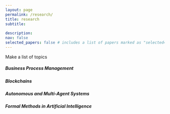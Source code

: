 ```yaml
---
layout: page
permalink: /research/
title: research
subtitle:
    
description:
nav: false
selected_papers: false # includes a list of papers marked as "selected={true}"
---
```


Make a list of topics

##### Business Process Management

##### Blockchains

##### Autonomous and Multi-Agent Systems

##### Formal Methods in Artificial Intelligence

